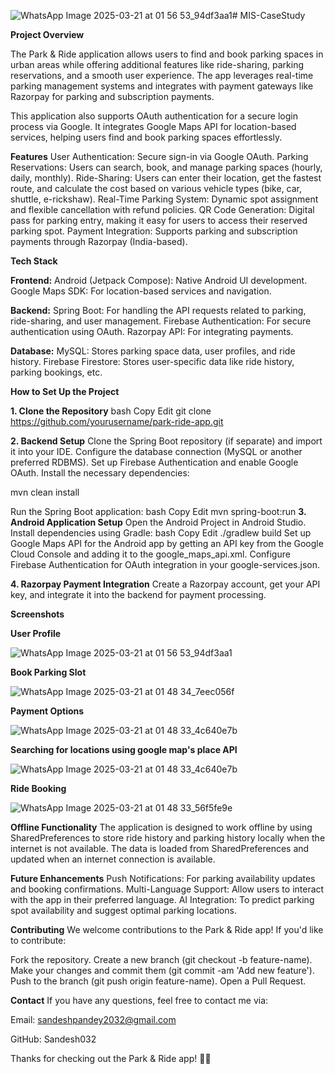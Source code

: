 ![WhatsApp Image 2025-03-21 at 01 56 53_94df3aa1](https://github.com/user-attachments/assets/c0379ecc-3456-449e-a83e-2714979d71ac)# MIS-CaseStudy

**Project Overview**

The Park & Ride application allows users to find and book parking spaces in urban areas while offering additional features like ride-sharing, parking reservations, and a smooth user experience. The app leverages real-time parking management systems and integrates with payment gateways like Razorpay for parking and subscription payments.

This application also supports OAuth authentication for a secure login process via Google. It integrates Google Maps API for location-based services, helping users find and book parking spaces effortlessly.

**Features**
User Authentication: Secure sign-in via Google OAuth.
Parking Reservations: Users can search, book, and manage parking spaces (hourly, daily, monthly).
Ride-Sharing: Users can enter their location, get the fastest route, and calculate the cost based on various vehicle types (bike, car, shuttle, e-rickshaw).
Real-Time Parking System: Dynamic spot assignment and flexible cancellation with refund policies.
QR Code Generation: Digital pass for parking entry, making it easy for users to access their reserved parking spot.
Payment Integration: Supports parking and subscription payments through Razorpay (India-based).

**Tech Stack**

**Frontend:**
Android (Jetpack Compose): Native Android UI development.
Google Maps SDK: For location-based services and navigation.

**Backend:**
Spring Boot: For handling the API requests related to parking, ride-sharing, and user management.
Firebase Authentication: For secure authentication using OAuth.
Razorpay API: For integrating payments.

**Database:**
MySQL: Stores parking space data, user profiles, and ride history.
Firebase Firestore: Stores user-specific data like ride history, parking bookings, etc.


**How to Set Up the Project**

**1. Clone the Repository**
bash
Copy
Edit
git clone https://github.com/yourusername/park-ride-app.git

**2. Backend Setup**
Clone the Spring Boot repository (if separate) and import it into your IDE.
Configure the database connection (MySQL or another preferred RDBMS).
Set up Firebase Authentication and enable Google OAuth.
Install the necessary dependencies:

mvn clean install

Run the Spring Boot application:
bash
Copy
Edit
mvn spring-boot:run
**3. Android Application Setup**
Open the Android Project in Android Studio.
Install dependencies using Gradle:
bash
Copy
Edit
./gradlew build
Set up Google Maps API for the Android app by getting an API key from the Google Cloud Console and adding it to the google_maps_api.xml.
Configure Firebase Authentication for OAuth integration in your google-services.json.

**4. Razorpay Payment Integration**
Create a Razorpay account, get your API key, and integrate it into the backend for payment processing.


**Screenshots**

**User Profile**

![WhatsApp Image 2025-03-21 at 01 56 53_94df3aa1](https://github.com/user-attachments/assets/5f7807f0-5890-4bb7-a196-8f3a49376c73)


**Book Parking Slot**

![WhatsApp Image 2025-03-21 at 01 48 34_7eec056f](https://github.com/user-attachments/assets/6faf2e76-6dfd-468a-ba5a-4a8d1564458d)


**Payment Options**

![WhatsApp Image 2025-03-21 at 01 48 33_4c640e7b](https://github.com/user-attachments/assets/21f0a771-7307-4292-9903-679fb77e4385)


**Searching for locations using google map's place API**

![WhatsApp Image 2025-03-21 at 01 48 33_4c640e7b](https://github.com/user-attachments/assets/d65877ea-004e-4793-a547-7cee14ff4ee6)


**Ride Booking**

![WhatsApp Image 2025-03-21 at 01 48 33_56f5fe9e](https://github.com/user-attachments/assets/e9d2b795-985a-4774-a702-c4579d0fbfd9)



**Offline Functionality**
The application is designed to work offline by using SharedPreferences to store ride history and parking history locally when the internet is not available. The data is loaded from SharedPreferences and updated when an internet connection is available.

**Future Enhancements**
Push Notifications: For parking availability updates and booking confirmations.
Multi-Language Support: Allow users to interact with the app in their preferred language.
AI Integration: To predict parking spot availability and suggest optimal parking locations.

**Contributing**
We welcome contributions to the Park & Ride app! If you'd like to contribute:

Fork the repository.
Create a new branch (git checkout -b feature-name).
Make your changes and commit them (git commit -am 'Add new feature').
Push to the branch (git push origin feature-name).
Open a Pull Request.


**Contact**
If you have any questions, feel free to contact me via:

Email: sandeshpandey2032@gmail.com

GitHub: Sandesh032

Thanks for checking out the Park & Ride app! 🚗✨

